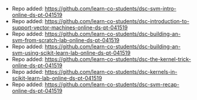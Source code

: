 
- Repo added: https://github.com/learn-co-students/dsc-svm-intro-online-ds-pt-041519
- Repo added: https://github.com/learn-co-students/dsc-introduction-to-support-vector-machines-online-ds-pt-041519
- Repo added: https://github.com/learn-co-students/dsc-building-an-svm-from-scratch-lab-online-ds-pt-041519
- Repo added: https://github.com/learn-co-students/dsc-building-an-svm-using-scikit-learn-lab-online-ds-pt-041519
- Repo added: https://github.com/learn-co-students/dsc-the-kernel-trick-online-ds-pt-041519
- Repo added: https://github.com/learn-co-students/dsc-kernels-in-scikit-learn-lab-online-ds-pt-041519
- Repo added: https://github.com/learn-co-students/dsc-svm-recap-online-ds-pt-041519